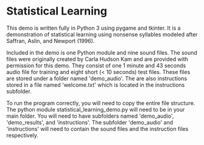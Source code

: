 # Statistical Learning
This demo is written fully in Python 3 using pygame and tkinter. It is a demonstration of statistical learning using nonsense syllables modeled after Saffran, Aslin, and Newport (1996). 

Included in the demo is one Python module and nine sound files. The sound files were originally created by Carla Hudson Kam and are provided with permission for this demo. They consist of one 1 minute and 43 seconds audio file for training and eight short (< 10 seconds) test files. These files are stored under a folder named 'demo_audio'. The are also instructions stored in a file named 'welcome.txt' which is located in the instructions subfolder.

To run the program correctly, you will need to copy the entire file structure. The python module statistical_learning_demo.py will need to be in your main folder. You will need to have subfolders named 'demo_audio', 'demo_results', and 'instructions'. The subfolder 'demo_audio' and 'instructions' will need to contain the sound files and the instruction files respectively.
